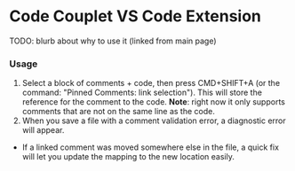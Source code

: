 # Code Couplet VS Code Extension

TODO: blurb about why to use it (linked from main page)

### Usage

1. Select a block of comments + code, then press CMD+SHIFT+A (or the command: "Pinned Comments: link selection"). This will store the reference for the comment to the code. **Note**: right now it only supports comments that are not on the same line as the code.
2. When you save a file with a comment validation error, a diagnostic error will appear.

- If a linked comment was moved somewhere else in the file, a quick fix will let you update the mapping to the new location easily.

